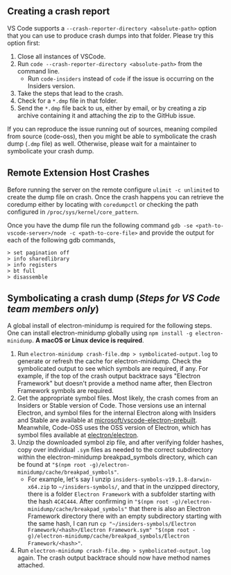 ## Creating a crash report

VS Code supports a `--crash-reporter-directory <absolute-path>` option that you can use to produce crash dumps into that folder. Please try this option first:
1. Close all instances of VSCode.
2. Run `code --crash-reporter-directory <absolute-path>` from the command line.
    * Run `code-insiders` instead of `code` if the issue is occurring on the Insiders version.
3. Take the steps that lead to the crash.
4. Check for a `*.dmp` file in that folder.
5. Send the `*.dmp` file back to us, either by email, or by creating a zip archive containing it and attaching the zip to the GitHub issue.

If you can reproduce the issue running out of sources, meaning compiled from source (code-oss), then you might be able to symbolicate the crash dump (`.dmp` file) as well. Otherwise, please wait for a maintainer to symbolicate your crash dump.

## Remote Extension Host Crashes

Before running the server on the remote configure `ulimit -c unlimited` to create the dump file on crash. Once the crash happens you can retrieve the coredump either by locating with `coredumpctl` or checking the path configured in `/proc/sys/kernel/core_pattern`.

Once you have the dump file run the following command `gdb -se <path-to-vscode-server>/node -c <path-to-core-file>` and provide the output for each of the following gdb commands,

```
> set pagination off
> info sharedlibrary
> info registers
> bt full
> disassemble
```

## Symbolicating a crash dump (_Steps for VS Code team members only_)

A global install of electron-minidump is required for the following steps.  
One can install electron-minidump globally using `npm install -g electron-minidump`. 
**A macOS or Linux device is required**.

1. Run `electron-minidump crash-file.dmp > symbolicated-output.log` to generate or refresh the cache for electron-minidump. Check the symbolicated output to see which symbols are required, if any. For example, if the top of the crash output backtrace says "Electron Framework" but doesn't provide a method name after, then Electron Framework symbols are required.
2. Get the appropriate symbol files. Most likely, the crash comes from an Insiders or Stable version of Code. Those versions use an internal Electron, and symbol files for the internal Electron along with Insiders and Stable are available at [microsoft/vscode-electron-prebuilt](https://github.com/microsoft/vscode-electron-prebuilt/releases). Meanwhile, Code-OSS uses the OSS version of Electron, which has symbol files available at [electron/electron](https://github.com/electron/electron/releases).
3. Unzip the downloaded symbol zip file, and after verifying folder hashes, copy over individual `.sym` files as needed to the correct subdirectory within the electron-minidump breakpad_symbols directory, which can be found at `"$(npm root -g)/electron-minidump/cache/breakpad_symbols"`.
    * For example, let's say I unzip `insiders-symbols-v19.1.8-darwin-x64.zip` to `~/insiders-symbols/`, and that in the unzipped directory, there is a folder `Electron Framework` with a subfolder starting with the hash `4C4C444`. After confirming in `"$(npm root -g)/electron-minidump/cache/breakpad_symbols"` that there is also an Electron Framework directory there with an empty subdirectory starting with the same hash, I can run `cp "~/insiders-symbols/Electron Framework/<hash>/Electron Framework.sym" "$(npm root -g)/electron-minidump/cache/breakpad_symbols/Electron Framework/<hash>"`.
4. Run `electron-minidump crash-file.dmp > symbolicated-output.log` again. The crash output backtrace should now have method names attached.